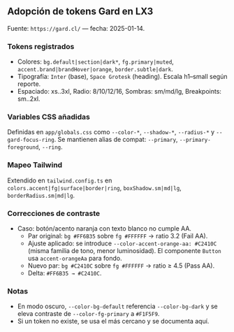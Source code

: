 ## Adopción de tokens Gard en LX3

Fuente: `https://gard.cl/` — fecha: 2025-01-14.

### Tokens registrados
- Colores: `bg.default|section|dark*`, `fg.primary|muted`, `accent.brand|brandHover|orange`, `border.subtle|dark`.
- Tipografía: `Inter` (base), `Space Grotesk` (heading). Escala h1–small según reporte.
- Espaciado: xs..3xl, Radio: 8/10/12/16, Sombras: sm/md/lg, Breakpoints: sm..2xl.

### Variables CSS añadidas
Definidas en `app/globals.css` como `--color-*`, `--shadow-*`, `--radius-*` y `--gard-focus-ring`.
Se mantienen alias de compat: `--primary`, `--primary-foreground`, `--ring`.

### Mapeo Tailwind
Extendido en `tailwind.config.ts` en `colors.accent|fg|surface|border|ring`, `boxShadow.sm|md|lg`, `borderRadius.sm|md|lg`.

### Correcciones de contraste
- Caso: botón/acento naranja con texto blanco no cumple AA.
  - Par original: `bg #FF6B35` sobre `fg #FFFFFF` → ratio 3.2 (Fail AA).
  - Ajuste aplicado: se introduce `--color-accent-orange-aa: #C2410C` (misma familia de tono, menor luminosidad). El componente `Button` usa `accent-orangeAa` para fondo.
  - Nuevo par: `bg #C2410C` sobre `fg #FFFFFF` → ratio ≥ 4.5 (Pass AA).
  - Delta: `#FF6B35 → #C2410C`.

### Notas
- En modo oscuro, `--color-bg-default` referencia `--color-bg-dark` y se eleva contraste de `--color-fg-primary` a `#F1F5F9`.
- Si un token no existe, se usa el más cercano y se documenta aquí.


